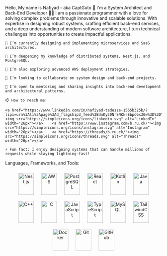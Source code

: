 Hello, My name is Nafiyad - aka CaptGuto 👋
I'm a System Architect and Back-End Developer 👨‍💻
I am a passionate programmer with a love for solving complex problems through innovative and scalable solutions. With expertise in designing robust systems, crafting efficient back-end services, and a deep understanding of modern software architecture, I turn technical challenges into opportunities to create impactful applications.


    🔭 I’m currently designing and implementing microservices and SaaS architectures.

    🌱 I’m deepening my knowledge of distributed systems, Nest.js, and PostgreSQL.

    🚀 I’m also exploring advanced AWS deployment strategies.

    👯 I’m looking to collaborate on system design and back-end projects.

    🤝 I’m open to mentoring and sharing insights into back-end development and architectural patterns.

    📫 How to reach me:

    <a href="https://www.linkedin.com/in/nafiyad-tadesse-1565b325b/?lipi=urn%3Ali%3Apage%3Ad_flagship3_feed%3BdnKy20NrSNKkrEbpd6x30w%3D%3D"><img src="https://simpleicons.org/icons/linkedin.svg" alt="LinkedIn" width="26px"></a>    <a href="https://www.instagram.com/b.ru.ck/"><img src="https://simpleicons.org/icons/instagram.svg" alt="Instagram" width="26px"></a>    <a href="https://threads/b.ru.ck/"><img src="https://simpleicons.org/icons/threads.svg" alt="Threads" width="26px"></a>

    ⚡ Fun fact: I enjoy designing systems that can handle millions of requests while staying lightning-fast!

Languages, Frameworks, and Tools:
<p align="center"> <!-- Highlighted icons in the center --> <img src="https://nestjs.com/img/logo-small.svg" alt="Nest.js" width="50" height="70" style="margin: 10px;" /> <img src="https://upload.wikimedia.org/wikipedia/commons/9/93/Amazon_Web_Services_Logo.svg" alt="AWS" width="50" height="70" style="margin: 10px;" /> <img src="https://www.vectorlogo.zone/logos/postgresql/postgresql-icon.svg" alt="PostgreSQL" width="50" height="70" style="margin: 10px;" /> <img src="https://cdn.jsdelivr.net/gh/devicons/devicon/icons/react/react-original-wordmark.svg" alt="React" width="50" height="70" style="margin: 10px;" /> <img src="https://cdn.jsdelivr.net/gh/devicons/devicon/icons/kotlin/kotlin-original-wordmark.svg" alt="Kotlin" width="50" height="70" style="margin: 10px;" /> <!-- Other tools --> <img src="https://cdn.jsdelivr.net/gh/devicons/devicon/icons/java/java-original.svg" alt="Java" width="50" height="70" style="margin: 10px;" /> <img src="https://cdn.jsdelivr.net/gh/devicons/devicon/icons/cplusplus/cplusplus-original.svg" alt="C++" width="50" height="70" style="margin: 10px;" /> <img src="https://cdn.jsdelivr.net/gh/devicons/devicon/icons/c/c-plain.svg" alt="C" width="50" height="70" style="margin: 10px;" /> <img src="https://cdn.jsdelivr.net/gh/devicons/devicon/icons/javascript/javascript-plain.svg" alt="JavaScript" width="50" height="70" style="margin: 10px;" /> <img src="https://cdn.jsdelivr.net/gh/devicons/devicon/icons/typescript/typescript-original.svg" alt="TypeScript" width="50" height="70" style="margin: 10px;" /> <img src="https://cdn.jsdelivr.net/gh/devicons/devicon/icons/mysql/mysql-original-wordmark.svg" alt="MySQL" width="50" height="70" style="margin: 10px;" /> <img src="https://www.vectorlogo.zone/logos/tailwindcss/tailwindcss-icon.svg" alt="TailwindCSS" width="50" height="70" style="margin: 10px;" /> <img src="https://cdn.jsdelivr.net/gh/devicons/devicon/icons/docker/docker-original-wordmark.svg" alt="Docker" width="50" height="70" style="margin: 10px;" /> <img src="https://cdn.jsdelivr.net/gh/devicons/devicon/icons/git/git-plain.svg" alt="Git" width="50" height="70" style="margin: 10px;" /> <img src="https://cdn.jsdelivr.net/gh/devicons/devicon/icons/github/github-original-wordmark.svg" alt="GitHub" width="50" height="70" style="margin: 10px;" /> </p>
